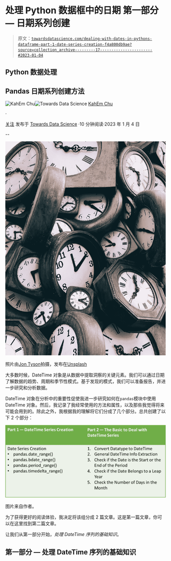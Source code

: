 # 处理 Python 数据框中的日期 第一部分 — 日期系列创建

> 原文：[`towardsdatascience.com/dealing-with-dates-in-pythons-dataframe-part-1-date-series-creation-f4a800db9ae?source=collection_archive---------17-----------------------#2023-01-04`](https://towardsdatascience.com/dealing-with-dates-in-pythons-dataframe-part-1-date-series-creation-f4a800db9ae?source=collection_archive---------17-----------------------#2023-01-04)

## Python 数据处理

## Pandas 日期系列创建方法

[](https://kahemchu.medium.com/?source=post_page-----f4a800db9ae--------------------------------)![KahEm Chu](https://kahemchu.medium.com/?source=post_page-----f4a800db9ae--------------------------------)[](https://towardsdatascience.com/?source=post_page-----f4a800db9ae--------------------------------)![Towards Data Science](https://towardsdatascience.com/?source=post_page-----f4a800db9ae--------------------------------) [KahEm Chu](https://kahemchu.medium.com/?source=post_page-----f4a800db9ae--------------------------------)

·

[关注](https://medium.com/m/signin?actionUrl=https%3A%2F%2Fmedium.com%2F_%2Fsubscribe%2Fuser%2F7cc8007b91ef&operation=register&redirect=https%3A%2F%2Ftowardsdatascience.com%2Fdealing-with-dates-in-pythons-dataframe-part-1-date-series-creation-f4a800db9ae&user=KahEm+Chu&userId=7cc8007b91ef&source=post_page-7cc8007b91ef----f4a800db9ae---------------------post_header-----------) 发布于 [Towards Data Science](https://towardsdatascience.com/?source=post_page-----f4a800db9ae--------------------------------) ·10 分钟阅读·2023 年 1 月 4 日[](https://medium.com/m/signin?actionUrl=https%3A%2F%2Fmedium.com%2F_%2Fvote%2Ftowards-data-science%2Ff4a800db9ae&operation=register&redirect=https%3A%2F%2Ftowardsdatascience.com%2Fdealing-with-dates-in-pythons-dataframe-part-1-date-series-creation-f4a800db9ae&user=KahEm+Chu&userId=7cc8007b91ef&source=-----f4a800db9ae---------------------clap_footer-----------)

--

[](https://medium.com/m/signin?actionUrl=https%3A%2F%2Fmedium.com%2F_%2Fbookmark%2Fp%2Ff4a800db9ae&operation=register&redirect=https%3A%2F%2Ftowardsdatascience.com%2Fdealing-with-dates-in-pythons-dataframe-part-1-date-series-creation-f4a800db9ae&source=-----f4a800db9ae---------------------bookmark_footer-----------)![](img/d3349995772e17d6c1e9e1b34526cc5b.png)

照片由[Jon Tyson](https://unsplash.com/@jontyson?utm_source=unsplash&utm_medium=referral&utm_content=creditCopyText)拍摄，发布在[Unsplash](https://unsplash.com/s/photos/time?utm_source=unsplash&utm_medium=referral&utm_content=creditCopyText)

大多数时候，DateTime 对象是从数据中提取洞察的关键元素。我们可以通过日期了解数据的趋势、周期和季节性模式。基于发现的模式，我们可以准备报告，并进一步研究和分析数据。

DateTime 对象在分析中的重要性促使我进一步研究如何在`pandas`模块中使用 DateTime 对象。然后，我记录了我经常使用的方法和属性，以及那些我觉得将来可能会用到的。除此之外，我根据我的理解将它们分成了几个部分。总共创建了以下 2 个部分：

![](img/31bdd968f0779f2b31bcfdec88c1c29a.png)

图片来自作者。

为了获得更好的阅读体验，我决定将该组分成 2 篇文章。这是第一篇文章，你可以在这里找到第二篇文章。

让我们从第一部分开始，*处理 DateTime 序列的基础知识*。

## 第一部分 — 处理 DateTime 序列的基础知识
